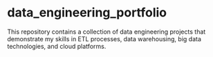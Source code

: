 # data_engineering_portfolio
This repository contains a collection of data engineering projects that demonstrate my skills in ETL processes, data warehousing, big data technologies, and cloud platforms.
